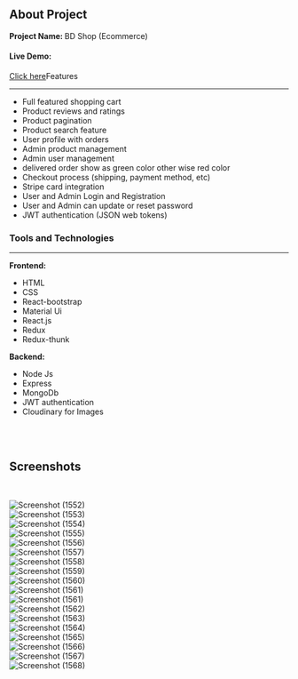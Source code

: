 
<h2>About Project</h2>

<b>Project Name: </b> BD Shop (Ecommerce)

<h4>Live Demo: </h4> <a href="https://www.youtube.com/watch?v=mUm6Rl45D84">Click here</a

<h3>Features </h3>
<hr />
<ul>
  <li>Full featured shopping cart </li>
  <li>Product reviews and ratings </li>
  <li>Product pagination </li>
  <li>Product search feature </li>
  <li>User profile with orders </li>
  <li>Admin product management </li>
  <li>Admin user management </li>
  <li>delivered order show as green color other wise red color  </li>
  <li>Checkout process (shipping, payment method, etc) </li>
  <li>Stripe card integration </li>
  <li>User and Admin Login and Registration </li>
   <li>User and Admin can update or reset password </li>
  <li>JWT authentication (JSON web tokens) </li>
  
</ul>


<h3>Tools and Technologies </h3>
<hr />

<b>Frontend: </b>
<ul>
  <li> HTML </li>
  <li> CSS </li>
  <li> React-bootstrap </li>
  <li> Material Ui </li>
  <li> React.js </li>
  <li> Redux </li>
  <li> Redux-thunk </li>
</ul>


<b>Backend: </b>
<ul>
  <li> Node Js </li>
  <li> Express </li>
  <li> MongoDb </li>
  <li> JWT authentication </li>
  <li> Cloudinary for Images </li>
</ul>

<br />
<br />

<h2>Screenshots</h2>
<br />


![Screenshot (1552)](https://user-images.githubusercontent.com/48715379/179342320-109d21fa-d6fe-40e4-b65d-8cd7a77a8798.png) <br />
![Screenshot (1553)](https://user-images.githubusercontent.com/48715379/179342348-19605582-af4f-4efd-9701-c074f1d7aa04.png) <br />
![Screenshot (1554)](https://user-images.githubusercontent.com/48715379/179342352-387afe50-6f99-4211-8234-f8f7cdba8cf6.png) <br />
![Screenshot (1555)](https://user-images.githubusercontent.com/48715379/179342347-f9d0210a-944c-43b8-99ab-3c692f1e4b25.png) <br />
![Screenshot (1556)](https://user-images.githubusercontent.com/48715379/179342350-fcd5e3a3-d352-413a-8c55-01230f4844af.png) <br />
![Screenshot (1557)](https://user-images.githubusercontent.com/48715379/179342349-a482d71a-9ea0-4670-bf8b-caeefe2009bf.png) <br />
![Screenshot (1558)](https://user-images.githubusercontent.com/48715379/179342351-63d05c13-3f0f-4d9a-b29e-906551175234.png) <br />
![Screenshot (1559)](https://user-images.githubusercontent.com/48715379/179342359-57a5509f-0e27-4c96-b657-3999dbb1c231.png) <br />
![Screenshot (1560)](https://user-images.githubusercontent.com/48715379/179342363-5c48fdcb-96ad-4c4c-95b3-0866ee83d898.png) <br />
![Screenshot (1561)](https://user-images.githubusercontent.com/48715379/179342368-93129595-9502-4e3b-895c-ffb88fa75bd1.png) <br />
![Screenshot (1561)](https://user-images.githubusercontent.com/48715379/179342376-9eef30ac-8725-4640-9d91-04828a49a323.png) <br />
![Screenshot (1562)](https://user-images.githubusercontent.com/48715379/179342379-57bebdc8-95ac-460e-bab7-fe4ab62a8807.png) <br />
![Screenshot (1563)](https://user-images.githubusercontent.com/48715379/179342389-e20df43e-51b2-4ca9-8a48-950b0b1659c7.png) <br />
![Screenshot (1564)](https://user-images.githubusercontent.com/48715379/179342391-7f144fcd-4c9e-4bfc-bdd1-46d6155bb526.png) <br />
![Screenshot (1565)](https://user-images.githubusercontent.com/48715379/179342400-be936351-e1af-48cb-be0b-763f416c46ef.png) <br />
![Screenshot (1566)](https://user-images.githubusercontent.com/48715379/179342404-523299b5-b095-4783-9834-e3bf8291ba98.png) <br />
![Screenshot (1567)](https://user-images.githubusercontent.com/48715379/179342406-7269f2cb-30c6-4c2d-9230-1fa32f0f46a2.png) <br />
![Screenshot (1568)](https://user-images.githubusercontent.com/48715379/179342411-24ca2742-44dc-4b66-b264-ee0a95f0d619.png) <br />



